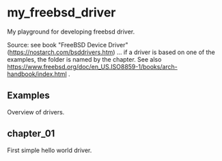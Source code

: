 my_freebsd_driver
=================

My playground for developing freebsd driver.

Source: see book "FreeBSD Device Driver" (https://nostarch.com/bsddrivers.htm) ... if a driver is based on one of the examples, the folder is named by the chapter.
See also https://www.freebsd.org/doc/en_US.ISO8859-1/books/arch-handbook/index.html .

Examples
--------

Overview of drivers.

chapter_01
----------

First simple hello world driver.